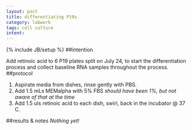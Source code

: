 ```yaml
---
layout: post
title: differentiating P19s
category: labwork
tags: cell culture
intent: 
---
```

{% include JB/setup %}
##intention

Add retinoic acid to 6 P19 plates split on July 24, to start the differentiation process and collect baseline RNA samples throughout the process.
##protocol

 1. Aspirate media from dishes, rinse gently with PBS.
 2. Add 1.5 mLs MEMalpha with 5% FBS *should have been 1%, but not aware of that at the time*
 3. Add 1.5 uls retinoic acid to each dish, swirl, back in the incubator @ 37 C.

##results & notes
*Nothing yet!*

